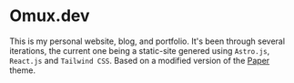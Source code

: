 # Omux.dev

This is my personal website, blog, and portfolio. It's been through several iterations, the current one being a static-site genered using `Astro.js`, `React.js` and `Tailwind CSS`. Based on a modified version of the [Paper](https://github.com/satnaing/astro-paper) theme.
